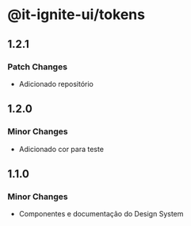 # @it-ignite-ui/tokens

## 1.2.1

### Patch Changes

- Adicionado repositório

## 1.2.0

### Minor Changes

- Adicionado cor para teste

## 1.1.0

### Minor Changes

- Componentes e documentação do Design System
